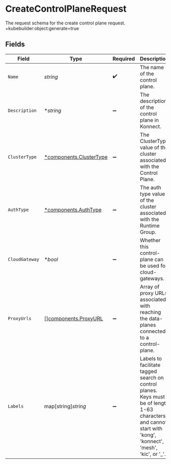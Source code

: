 # CreateControlPlaneRequest

The request schema for the create control plane request.
+kubebuilder:object:generate=true



## Fields

| Field                                                                                                                                                         | Type                                                                                                                                                          | Required                                                                                                                                                      | Description                                                                                                                                                   | Example                                                                                                                                                       |
| ------------------------------------------------------------------------------------------------------------------------------------------------------------- | ------------------------------------------------------------------------------------------------------------------------------------------------------------- | ------------------------------------------------------------------------------------------------------------------------------------------------------------- | ------------------------------------------------------------------------------------------------------------------------------------------------------------- | ------------------------------------------------------------------------------------------------------------------------------------------------------------- |
| `Name`                                                                                                                                                        | *string*                                                                                                                                                      | :heavy_check_mark:                                                                                                                                            | The name of the control plane.                                                                                                                                | Test Control Plane                                                                                                                                            |
| `Description`                                                                                                                                                 | **string*                                                                                                                                                     | :heavy_minus_sign:                                                                                                                                            | The description of the control plane in Konnect.                                                                                                              | A test control plane for exploration.                                                                                                                         |
| `ClusterType`                                                                                                                                                 | [*components.ClusterType](../../models/components/clustertype.md)                                                                                             | :heavy_minus_sign:                                                                                                                                            | The ClusterType value of the cluster associated with the Control Plane.                                                                                       | CLUSTER_TYPE_CONTROL_PLANE                                                                                                                                    |
| `AuthType`                                                                                                                                                    | [*components.AuthType](../../models/components/authtype.md)                                                                                                   | :heavy_minus_sign:                                                                                                                                            | The auth type value of the cluster associated with the Runtime Group.                                                                                         | pinned_client_certs                                                                                                                                           |
| `CloudGateway`                                                                                                                                                | **bool*                                                                                                                                                       | :heavy_minus_sign:                                                                                                                                            | Whether this control-plane can be used for cloud-gateways.                                                                                                    | false                                                                                                                                                         |
| `ProxyUrls`                                                                                                                                                   | [][components.ProxyURL](../../models/components/proxyurl.md)                                                                                                  | :heavy_minus_sign:                                                                                                                                            | Array of proxy URLs associated with reaching the data-planes connected to a control-plane.                                                                    | [<br/>{<br/>"host": "example.com",<br/>"port": 443,<br/>"protocol": "https"<br/>}<br/>]                                                                       |
| `Labels`                                                                                                                                                      | map[string]*string*                                                                                                                                           | :heavy_minus_sign:                                                                                                                                            | Labels to facilitate tagged search on control planes. Keys must be of length 1-63 characters, and cannot start with 'kong', 'konnect', 'mesh', 'kic', or '_'. | {<br/>"env": "test"<br/>}                                                                                                                                     |